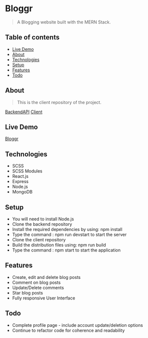 # Bloggr

> A Blogging website built with the MERN Stack.

## Table of contents

- [Live Demo](#live-demo)
- [About](#about)
- [Technologies](#technologies)
- [Setup](#setup)
- [Features](#features)
- [Todo](#todo)

## About

> This is the client repository of the project.

[BackendAPI](https://github.com/Kieran27/BlogAPI)
[Client](https://github.com/Kieran27/Blog-Client)

## Live Demo

[Bloggr](https://blog-client-beta-two.vercel.app/)

## Technologies

- SCSS
- SCSS Modules
- React.js
- Express
- Node.js
- MongoDB

## Setup

- You will need to install Node.js
- Clone the backend repository
- Install the required dependencies by using: npm install
- Type the command : npm run devstart to start the server
- Clone the client repository
- Build the distribution files using: npm run build
- Type the command : npm start to start the application

## Features

- Create, edit and delete blog posts
- Comment on blog posts
- Update/Delete comments
- Star blog posts
- Fully responsive User Interface

## Todo

- Complete profile page - include account update/deletion options
- Continue to refactor code for coherence and readability
